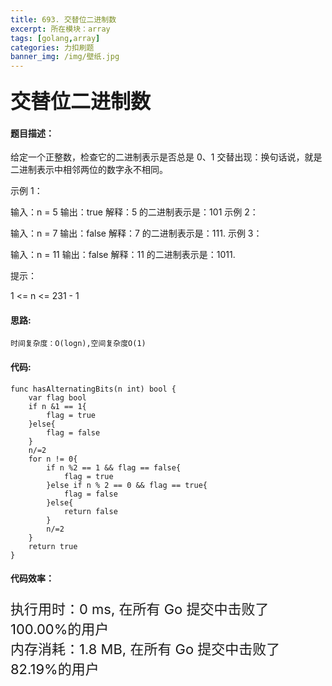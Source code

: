 ```yaml
---
title: 693. 交替位二进制数
excerpt: 所在模块：array
tags: [golang,array]
categories: 力扣刷题
banner_img: /img/壁纸.jpg
---
```


### <font size=6px>交替位二进制数</font>

#### 题目描述：

给定一个正整数，检查它的二进制表示是否总是 0、1 交替出现：换句话说，就是二进制表示中相邻两位的数字永不相同。

 

示例 1：

输入：n = 5
输出：true
解释：5 的二进制表示是：101
示例 2：

输入：n = 7
输出：false
解释：7 的二进制表示是：111.
示例 3：

输入：n = 11
输出：false
解释：11 的二进制表示是：1011.


提示：

1 <= n <= 231 - 1

#### 思路:

```
时间复杂度：O(logn),空间复杂度O(1)
```



#### 代码:

```golang
func hasAlternatingBits(n int) bool {
    var flag bool
    if n &1 == 1{
        flag = true
    }else{
        flag = false
    }
    n/=2
    for n != 0{
        if n %2 == 1 && flag == false{
            flag = true
        }else if n % 2 == 0 && flag == true{
            flag = false
        }else{
            return false
        }
        n/=2
    }
    return true
}
```

#### 代码效率：

<p class="note note-primary"; style="font-size:22px">
   执行用时：0 ms, 在所有 Go 提交中击败了100.00%的用户<br>
   内存消耗：1.8 MB, 在所有 Go 提交中击败了82.19%的用户
</p>

